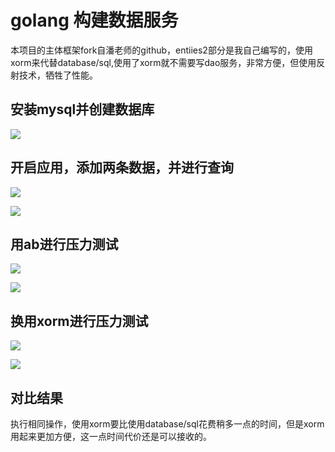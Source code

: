 # golang 构建数据服务

本项目的主体框架fork自潘老师的github，entiies2部分是我自己编写的，使用xorm来代替database/sql,使用了xorm就不需要写dao服务，非常方便，但使用反射技术，牺牲了性能。

## 安装mysql并创建数据库

![](https://s1.ax1x.com/2017/11/30/4SYct.png)

## 开启应用，添加两条数据，并进行查询

![](https://s1.ax1x.com/2017/11/30/4SaB8.png)

![](https://s1.ax1x.com/2017/11/30/4SdHS.png)

## 用ab进行压力测试

![](https://s1.ax1x.com/2017/11/30/4S0Ag.png)

![](https://s1.ax1x.com/2017/11/30/4SBNQ.png)

## 换用xorm进行压力测试

![](https://s1.ax1x.com/2017/11/30/4SDhj.png)

![](https://s1.ax1x.com/2017/11/30/4Ss9s.png)

## 对比结果

执行相同操作，使用xorm要比使用database/sql花费稍多一点的时间，但是xorm用起来更加方便，这一点时间代价还是可以接收的。